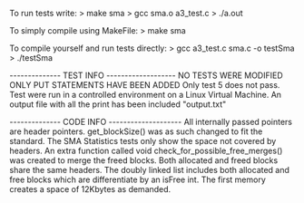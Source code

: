 To run tests write:
    > make sma
    > gcc sma.o a3_test.c 
    > ./a.out

To simply compile using MakeFile:
    > make sma

To compile yourself and run tests directly:
    > gcc a3_test.c sma.c -o testSma
    > ./testSma

    
-------------- TEST INFO -------------------
NO TESTS WERE MODIFIED ONLY PUT STATEMENTS HAVE BEEN ADDED
Only test 5 does not pass.
Test were run in a controlled environment on a Linux Virtual Machine.
An output file with all the print has been included "output.txt"


-------------- CODE INFO --------------------
All internally passed pointers are header pointers. get_blockSize() was as such changed to fit the standard. 
The SMA Statistics tests only show the space not covered by headers.
An extra function called void check_for_possible_free_merges() was created to merge the freed blocks.
Both allocated and freed blocks share the same headers. 
The doubly linked list includes both allocated and free blocks which are differentiate by an isFree int.
The first memory creates a space of 12Kbytes as demanded.